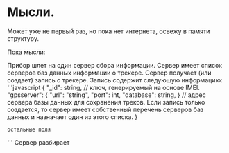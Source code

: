 Мысли.
======

Может уже не первый раз, но пока нет интернета, освежу в памяти структуру.

Пока мысли:

Прибор шлет на один сервер сбора информации.
Сервер имеет список серверов баз данных информации о трекере.
Сервер получает (или создает) запись о трекере. Запись содержит следующую информацию:
'''javascript
{
    "_id": string,  // ключ, генерируемый на основе IMEI.
    "gpsserver": {
        "url": "string",
        "port": int,
        "database": string,
    }  // адрес сервера базы данных для сохранения треков. Если запись только создается, то сервер имеет собственный перечень серверов баз данных и назначает один из этого списка.
}

    остальные поля
'''
Сервер разбирает